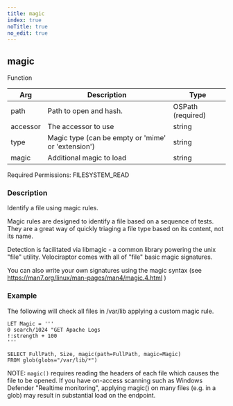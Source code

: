 ```yaml
---
title: magic
index: true
noTitle: true
no_edit: true
---
```




<div class="vql_item"></div>


## magic
<span class='vql_type label label-warning pull-right page-header'>Function</span>



<div class="vqlargs"></div>

Arg | Description | Type
----|-------------|-----
path|Path to open and hash.|OSPath (required)
accessor|The accessor to use|string
type|Magic type (can be empty or 'mime' or 'extension')|string
magic|Additional magic to load|string

Required Permissions: 
<span class="linkcolour label label-success">FILESYSTEM_READ</span>

### Description

Identify a file using magic rules.

Magic rules are designed to identify a file based on a sequence of
tests. They are a great way of quickly triaging a file type based
on its content, not its name.

Detection is facilitated via libmagic - a common library powering
the unix "file" utility. Velociraptor comes with all of "file"
basic magic signatures.

You can also write your own signatures using the magic syntax (see
https://man7.org/linux/man-pages/man4/magic.4.html )

### Example

The following will check all files in /var/lib applying a custom
magic rule.

```vql
LET Magic = '''
0 search/1024 "GET Apache Logs
!:strength + 100
'''

SELECT FullPath, Size, magic(path=FullPath, magic=Magic)
FROM glob(globs="/var/lib/*")
```

NOTE: `magic()` requires reading the headers of each file which
causes the file to be opened. If you have on-access scanning such
as Windows Defender "Realtime monitoring", applying magic() on
many files (e.g. in a glob) may result in substantial load on the
endpoint.


